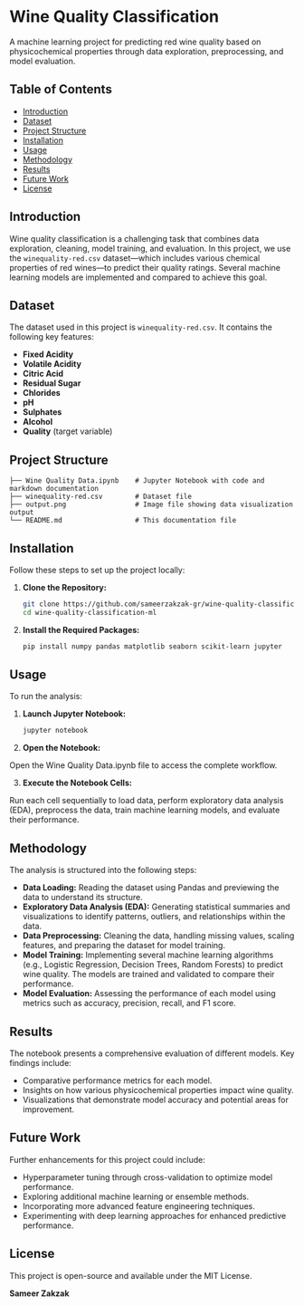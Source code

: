 # Wine Quality Classification

A machine learning project for predicting red wine quality based on physicochemical properties through data exploration, preprocessing, and model evaluation.

## Table of Contents

- [Introduction](#introduction)
- [Dataset](#dataset)
- [Project Structure](#project-structure)
- [Installation](#installation)
- [Usage](#usage)
- [Methodology](#methodology)
- [Results](#results)
- [Future Work](#future-work)
- [License](#license)

## Introduction

Wine quality classification is a challenging task that combines data exploration, cleaning, model training, and evaluation. In this project, we use the `winequality-red.csv` dataset—which includes various chemical properties of red wines—to predict their quality ratings. Several machine learning models are implemented and compared to achieve this goal.

## Dataset

The dataset used in this project is `winequality-red.csv`. It contains the following key features:
- **Fixed Acidity**
- **Volatile Acidity**
- **Citric Acid**
- **Residual Sugar**
- **Chlorides**
- **pH**
- **Sulphates**
- **Alcohol**
- **Quality** (target variable)

## Project Structure

```plaintext
├── Wine Quality Data.ipynb    # Jupyter Notebook with code and markdown documentation
├── winequality-red.csv        # Dataset file
├── output.png                 # Image file showing data visualization output
└── README.md                  # This documentation file
```

## Installation

Follow these steps to set up the project locally:

1. **Clone the Repository:**
    ```bash
    git clone https://github.com/sameerzakzak-gr/wine-quality-classification-ml.git
    cd wine-quality-classification-ml

2. **Install the Required Packages:**
    ```bash
    pip install numpy pandas matplotlib seaborn scikit-learn jupyter

## Usage

To run the analysis:
1. **Launch Jupyter Notebook:**
    ```bash
    jupyter notebook

2. **Open the Notebook:**

Open the Wine Quality Data.ipynb file to access the complete workflow.

3. **Execute the Notebook Cells:**

Run each cell sequentially to load data, perform exploratory data analysis (EDA), preprocess the data, train machine learning models, and evaluate their performance.

## Methodology
The analysis is structured into the following steps:
- **Data Loading:**
Reading the dataset using Pandas and previewing the data to understand its structure.
- **Exploratory Data Analysis (EDA):**
Generating statistical summaries and visualizations to identify patterns, outliers, and relationships within the data.
- **Data Preprocessing:**
Cleaning the data, handling missing values, scaling features, and preparing the dataset for model training.
- **Model Training:**
Implementing several machine learning algorithms (e.g., Logistic Regression, Decision Trees, Random Forests) to predict wine quality.
The models are trained and validated to compare their performance.
- **Model Evaluation:**
Assessing the performance of each model using metrics such as accuracy, precision, recall, and F1 score.

## Results
The notebook presents a comprehensive evaluation of different models. Key findings include:

- Comparative performance metrics for each model.
- Insights on how various physicochemical properties impact wine quality.
- Visualizations that demonstrate model accuracy and potential areas for improvement.

## Future Work
Further enhancements for this project could include:

- Hyperparameter tuning through cross-validation to optimize model performance.
- Exploring additional machine learning or ensemble methods.
- Incorporating more advanced feature engineering techniques.
- Experimenting with deep learning approaches for enhanced predictive performance.

## License
This project is open-source and available under the MIT License.

**Sameer Zakzak**
